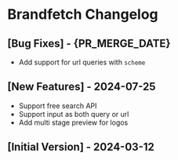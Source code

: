 # Brandfetch Changelog

## [Bug Fixes] - {PR_MERGE_DATE}

- Add support for url queries with `scheme`

## [New Features] - 2024-07-25

- Support free search API
- Support input as both query or url
- Add multi stage preview for logos

## [Initial Version] - 2024-03-12

